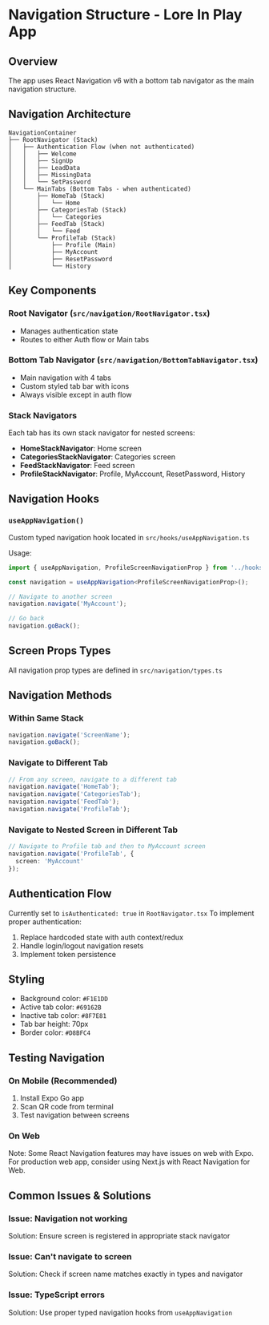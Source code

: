 # Navigation Structure - Lore In Play App

## Overview
The app uses React Navigation v6 with a bottom tab navigator as the main navigation structure.

## Navigation Architecture

```
NavigationContainer
├── RootNavigator (Stack)
│   ├── Authentication Flow (when not authenticated)
│   │   ├── Welcome
│   │   ├── SignUp
│   │   ├── LeadData
│   │   ├── MissingData
│   │   └── SetPassword
│   └── MainTabs (Bottom Tabs - when authenticated)
│       ├── HomeTab (Stack)
│       │   └── Home
│       ├── CategoriesTab (Stack)
│       │   └── Categories
│       ├── FeedTab (Stack)
│       │   └── Feed
│       └── ProfileTab (Stack)
│           ├── Profile (Main)
│           ├── MyAccount
│           ├── ResetPassword
│           └── History
```

## Key Components

### Root Navigator (`src/navigation/RootNavigator.tsx`)
- Manages authentication state
- Routes to either Auth flow or Main tabs

### Bottom Tab Navigator (`src/navigation/BottomTabNavigator.tsx`)
- Main navigation with 4 tabs
- Custom styled tab bar with icons
- Always visible except in auth flow

### Stack Navigators
Each tab has its own stack navigator for nested screens:
- **HomeStackNavigator**: Home screen
- **CategoriesStackNavigator**: Categories screen
- **FeedStackNavigator**: Feed screen
- **ProfileStackNavigator**: Profile, MyAccount, ResetPassword, History

## Navigation Hooks

### `useAppNavigation()`
Custom typed navigation hook located in `src/hooks/useAppNavigation.ts`

Usage:
```typescript
import { useAppNavigation, ProfileScreenNavigationProp } from '../hooks/useAppNavigation';

const navigation = useAppNavigation<ProfileScreenNavigationProp>();

// Navigate to another screen
navigation.navigate('MyAccount');

// Go back
navigation.goBack();
```

## Screen Props Types
All navigation prop types are defined in `src/navigation/types.ts`

## Navigation Methods

### Within Same Stack
```typescript
navigation.navigate('ScreenName');
navigation.goBack();
```

### Navigate to Different Tab
```typescript
// From any screen, navigate to a different tab
navigation.navigate('HomeTab');
navigation.navigate('CategoriesTab');
navigation.navigate('FeedTab');
navigation.navigate('ProfileTab');
```

### Navigate to Nested Screen in Different Tab
```typescript
// Navigate to Profile tab and then to MyAccount screen
navigation.navigate('ProfileTab', {
  screen: 'MyAccount'
});
```

## Authentication Flow
Currently set to `isAuthenticated: true` in `RootNavigator.tsx`
To implement proper authentication:
1. Replace hardcoded state with auth context/redux
2. Handle login/logout navigation resets
3. Implement token persistence

## Styling
- Background color: `#F1E1DD`
- Active tab color: `#69162B`
- Inactive tab color: `#8F7E81`
- Tab bar height: 70px
- Border color: `#D8BFC4`

## Testing Navigation

### On Mobile (Recommended)
1. Install Expo Go app
2. Scan QR code from terminal
3. Test navigation between screens

### On Web
Note: Some React Navigation features may have issues on web with Expo.
For production web app, consider using Next.js with React Navigation for Web.

## Common Issues & Solutions

### Issue: Navigation not working
Solution: Ensure screen is registered in appropriate stack navigator

### Issue: Can't navigate to screen
Solution: Check if screen name matches exactly in types and navigator

### Issue: TypeScript errors
Solution: Use proper typed navigation hooks from `useAppNavigation`